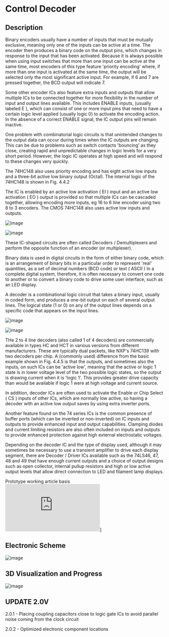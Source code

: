 **Control Decoder**
===============================

Description 
-------

Binary encoders usually have a number of inputs that must be mutually exclusive, meaning only one of the inputs can be active at a time. The encoder then produces a binary code on the output pins, which changes in response to the input that has been activated. Because it is always possible when using input switches that more than one input can be active at the same time, most encoders of this type feature 'priority encoding' where, if more than one input is activated at the same time, the output will be selected only the most significant active input. For example, if 6 and 7 are pressed together, the BCD output will indicate 7. 

Some other encoder ICs also feature extra inputs and outputs that allow multiple ICs to be connected together for more flexibility in the number of input and output lines available. This includes ENABLE inputs, (usually labeled E ), which can consist of one or more input pins that need to have a certain logic level applied (usually logic 0) to activate the encoding action. In the absence of a correct ENABLE signal, the IC output pins will remain inactive.

One problem with combinatorial logic circuits is that unintended changes to the output data can occur during times when the IC outputs are changing. This can be due to problems such as switch contacts 'bouncing' as they close, creating rapid and unpredictable changes in logic levels for a very short period. However, the logic IC operates at high speed and will respond to these changes very quickly.

The 74HC148 also uses priority encoding and has eight active low inputs and a three-bit active low binary output (Octal). The internal logic of the 74HC148 is shown in Fig. 4.4.2

The IC is enabled by an active low activation ( EI ) input and an active low activation ( EO ) output is provided so that multiple ICs can be cascaded together, allowing encoding more inputs, eg 16 to 6 line encoder using two 8 to 3 encoders. The CMOS 74HC148 also uses active low inputs and outputs.


![image](https://www.learnabout-electronics.org/Digital/images/encoder-8-to-3.gif)

![image](https://www.learnabout-electronics.org/Digital/images/table-4-4-1.gif)

These IC-shaped circuits are often called Decoders / Demultiplexers and perform the opposite function of an encoder (or multiplexer).

Binary data is used in digital circuits in the form of either binary code, which is an arrangement of binary bits in a particular order to represent 'real' quantities, as a set of decimal numbers (BCD code) or text ( ASCII ) In a complete digital system, therefore, it is often necessary to convert one code to another or to convert a binary code to drive some user interface, such as an LED display.

A decoder is a combinational logic circuit that takes a binary input, usually in coded form, and produces a one-bit output on each of several output lines. The logical state (1 or 0) on any of the output lines depends on a specific code that appears on the input lines.

![image](https://www.learnabout-electronics.org/Digital/images/decoder-BCD-to-decimal-74HC42.gif)

![image](https://www.learnabout-electronics.org/Digital/images/table-4-4-3.gif)

THe 2 to 4 line decoders (also called 1 of 4 decoders) are commercially available in types HC and HCT in various versions from different manufacturers. These are typically dual packets, like NXP's 74HC139 with two decoders per chip. A (commonly used) difference from the basic example shown in Fig. 4.4.5 is that the outputs, and sometimes also the inputs, on such ICs can be 'active low', meaning that the active or logic 1 state is in lower voltage level of the two possible logic states, so the output is drawing current when it is 'logic 1'. This provides greater drive capacity than would be available if logic 1 were at high voltage and current source.

In addition, decoder ICs are often used to activate the Enable or Chip Select ( CS ) inputs of other ICs, which are normally low active, so having a decoder with an active low output saves by using extra inverter ports.

Another feature found on the 74 series ICs is the common presence of buffer ports (which can be inverted or non-inverted) on IC inputs and outputs to provide enhanced input and output capabilities. Clamping diodes and current limiting resistors are also often included on inputs and outputs to provide enhanced protection against high external electrostatic voltages.

Depending on the decoder IC and the type of display used, although it may sometimes be necessary to use a transient amplifier to drive each display segment, there are Decoder / Driver ICs available such as the 74LS46, 47, 48 and 49 that have enough current outputs and a choice of output designs such as open collector, internal pullup resistors and high or low active output levels that allow direct connection to LED and filament lamp displays.


Prototype working article basis ![website](https://www.learnabout-electronics.org/Digital/dig44.php)]

Electronic Scheme
-------

![image](https://www.learnabout-electronics.org/Digital/images/encoder-8-to-3.gif)


3D Visualization and Progress
-------

![image](https://i.imgur.com/ujPggqG.png)


UPDATE 2.0V
-------

2.0.1 - Placing coupling capacitors close to logic gate ICs to avoid parallel noise coming from the clock circuit

2.0.2 - Optimized electronic component locations


